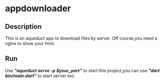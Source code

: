 # appdownloader

## Description
This is an aqueduct app to download files by server.
Off course,you need a nginx to show your html.

## Run
Use ***"aqueduct serve -p $your_port"*** to start this project,you can use ***"dart bin/main.dart"*** to start server too.